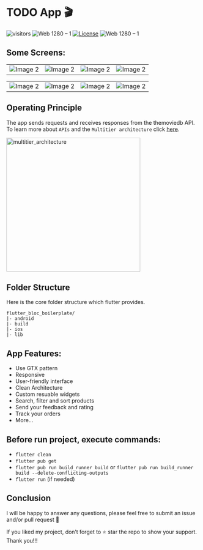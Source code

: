 # TODO App 🎬

![visitors](https://visitor-badge.glitch.me/badge?right_color=teal&page_id=vellt/Movies-App) 
![Web 1280 – 1]( https://img.shields.io/badge/made%20with-flutter-blue?style=flat)
[![License](https://img.shields.io/badge/license-MIT-orange)](./LICENSE)
![Web 1280 – 1]( https://img.shields.io/badge/-open%20source-wheat)
## Some Screens:

<table>
  <tr>
    <td><img src="https://github.com/moatasem-alhilali/To-Do-App/blob/main/screenshots/1.jpg" alt="Image 2"></td>
    <td><img src="https://github.com/moatasem-alhilali/To-Do-App/blob/main/screenshots/2.jpg" alt="Image 2"></td>
    <td><img src="https://github.com/moatasem-alhilali/To-Do-App/blob/main/screenshots/3.jpg" alt="Image 2"></td>
    <td><img src="https://github.com/moatasem-alhilali/To-Do-App/blob/main/screenshots/4.jpg" alt="Image 2"></td>
  </tr>
</table>

<table>
  <tr>
     <td><img src="https://github.com/moatasem-alhilali/To-Do-App/blob/main/screenshots/5.jpg" alt="Image 2"></td>
     <td><img src="https://github.com/moatasem-alhilali/To-Do-App/blob/main/screenshots/6.jpg" alt="Image 2"></td>
     <td><img src="https://github.com/moatasem-alhilali/To-Do-App/blob/main/screenshots/7.jpg" alt="Image 2"></td>
     <td><img src="https://github.com/moatasem-alhilali/To-Do-App/blob/main/screenshots/8.jpg" alt="Image 2"></td>

  </tr>
</table>

## Operating Principle
 The app sends requests and receives responses from the themoviedb API. <br> To learn more about `APIs` and the `Multitier architecture` click <a target="_blank" href="https://en.wikipedia.org/wiki/Multitier_architecture#Web_development_usage">here</a>.
 
<a target="_blank" href="https://volansys.com/wp-content/uploads/2019/07/VOLANSYS_Tiers-of-Architecture-new.jpg"> <img width="350" alt="multitier_architecture" src="https://user-images.githubusercontent.com/61885011/132905821-d68d4792-3f8f-4660-a648-968f353dcb1c.jpg"> </a>

## Folder Structure
Here is the core folder structure which flutter provides.

```
flutter_bloc_boilerplate/
|- android
|- build
|- ios
|- lib
```


## App Features:
* Use GTX pattern
* Responsive
* User-friendly interface
* Clean Architecture
* Custom resuable widgets
* Search, filter and sort products
* Send your feedback and rating
* Track your orders
* More...


## Before run project, execute commands:
- `flutter clean`
- `flutter pub get`
- `flutter pub run build_runner build` or `flutter pub run build_runner build --delete-conflicting-outputs`
- `flutter run` (if needed)

## Conclusion
I will be happy to answer any questions, please feel free to submit an issue and/or pull request 🙂

If you liked my project, don’t forget to ⭐ star the repo to show your support.
Thank you!!!

